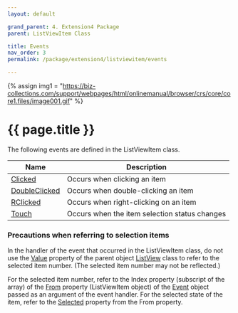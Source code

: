 ```yaml
---
layout: default

grand_parent: 4. Extension4 Package
parent: ListViewItem Class

title: Events
nav_order: 3
permalink: /package/extension4/listviewitem/events

---
```

{% assign img1 = "https://biz-collections.com/support/webpages/html/onlinemanual/browser/crs/core/core1.files/image001.gif" %}


# {{ page.title }}

The following events are defined in the ListViewItem class.

|Name       | Description   |
|----------	|---------------|
|[Clicked](/package/extension4/listviewitem/events/clicked)|Occurs when clicking an item |
|[DoubleClicked](/package/extension4/listviewitem/events/doubleclicked)|Occurs when double-clicking an item|
|[RClicked](/package/extension4/listviewitem/events/rclicked)| Occurs when right-clicking on an item|
|[Touch](/package/extension4/listviewitem/events/touch)|Occurs when the item selection status changes |

### Precautions when referring to selection items<br>
In the handler of the event that occurred in the ListViewItem class, do not use the <a href="/package/extension4/listview/properties/value">Value</a> property of the parent object <a href="/package/extension4/listview">ListView</a> class to refer to the selected item number. (The selected item number may not be reflected.)

For the selected item number, refer to the Index property (subscript of the array) of the <a href="/package/system/event/properties/from">From</a> property (ListViewItem object) of the <a href="/package/system/event">Event</a> object passed as an argument of the event handler. For the selected state of the item, refer to the <a href="/package/extension4/listviewitem/properties/selected">Selected</a> property from the From property.

